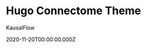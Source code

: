 ---
title: Hugo Connectome Theme
github: https://github.com/kausalflow/connectome
demo: https://hugo-connectome.kausalflow.com
author: KausalFlow
date: 2020-11-20T00:00:00.000Z
ssg:
  - Hugo
cms:
  - Markdown
css:
  - Bulma
description: >-
  A Hugo theme for online community notes with backlinks and graph of connected
  notes.
draft: true
publish_date: '2020-09-27T16:55:53Z'
update_date: '2022-08-18T09:18:25Z'
github_star: 20
github_fork: 6
---